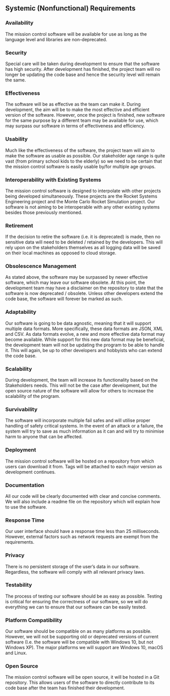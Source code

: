 ## Systemic (Nonfunctional) Requirements 

### Availability
The mission control software will be available for use as long as the language level and libraries are non-deprecated.

### Security
Special care will be taken during development to ensure that the software has high security. After development has finished, the project team will no longer be updating the code base and hence the security level will remain the same.

### Effectiveness
The software will be as effective as the team can make it. During development, the aim will be to make the most effective and efficient version of the software. However, once the project is finished, new software for the same purpose by a different team may be available for use, which may surpass our software in terms of effectiveness and efficiency.

### Usability
Much like the effectiveness of the software, the project team will aim to make the software as usable as possible. Our stakeholder age range is quite vast (from primary school kids to the elderly) so we need to be certain that the mission control software is easily usable by/for multiple age groups.

### Interoperability with Existing Systems
The mission control software is designed to interpolate with other projects being developed simultaneously. These projects are the Rocket Systems Engineering project and the Monte Carlo Rocket Simulation project. Our software is not aiming to be interoperable with any other existing systems besides those previously mentioned.

### Retirement
If the decision to retire the software (i.e. it is deprecated) is made, then no sensitive data will need to be deleted / retained by the developers. This will rely upon on the stakeholders themselves as all logging data will be saved on their local machines as opposed to cloud storage.

### Obsolescence Management
As stated above, the software may be surpassed by newer effective software, which may leave our software obsolete. At this point, the development team may have a disclaimer on the repository to state that the software is now deprecated / obsolete. Unless other developers extend the code base, the software will forever be marked as such.

### Adaptability
Our software is going to be data agnostic, meaning that it will support multiple data formats. More specifically, these data formats are JSON, XML and CSV. As data formats evolve, a new and more effective data format may become available. While support for this new data format may be beneficial, the development team will not be updating the program to be able to handle it. This will again, be up to other developers and hobbyists who can extend the code base.

### Scalability
During development, the team will increase its functionality based on the Stakeholders needs. This will not be the case after development, but the open source nature of the software will allow for others to increase the scalability of the program.

### Survivability
The software will incorporate multiple fail safes and will utilise proper handling of safety critical systems. In the event of an attack or a failure, the system will try to save as much information as it can and will try to minimise harm to anyone that can be affected.

### Deployment 
The mission control software will be hosted on a repository from which users can download it from. Tags will be attached to each major version as development continues. 

### Documentation
All our code will be clearly documented with clear and concise comments. We will also include a readme file on the repository which will explain how to use the software. 

### Response Time
Our user interface should have a response time less than 25 milliseconds. However, external factors such as network requests are exempt from the requirements. 
### Privacy 
There is no persistent storage of the user’s data in our software. Regardless, the software will comply with all relevant privacy laws. 

### Testability
The process of testing our software should be as easy as possible. Testing is critical for ensuring the correctness of our software, so we will do everything we can to ensure that our software can be easily tested. 

### Platform Compatibility 
Our software should be compatible on as many platforms as possible. However, we will not be supporting old or deprecated versions of current software (I.e. the software will be compatible with Windows 10, but not Windows XP). The major platforms we will support are Windows 10, macOS and Linux. 

### Open Source 
The mission control software will be open source, it will be hosted in a Git repository. This allows users of the software to directly contribute to its code base after the team has finished their development. 

